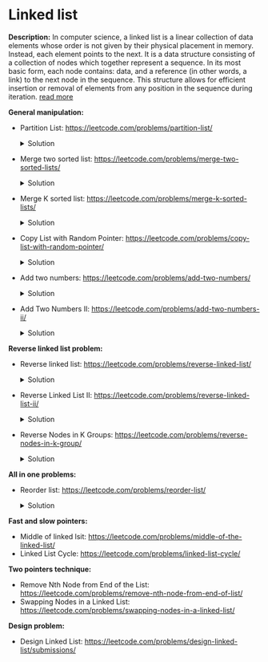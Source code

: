 # Linked list

**Description:**
In computer science, a linked list is a linear collection of data elements whose order is not given by their physical placement in memory. Instead, each element points to the next. It is a data structure consisting of a collection of nodes which together represent a sequence. In its most basic form, each node contains: data, and a reference (in other words, a link) to the next node in the sequence. This structure allows for efficient insertion or removal of elements from any position in the sequence during iteration. [read more](https://en.wikipedia.org/wiki/Linked_list)

**General manipulation:**
* Partition List: https://leetcode.com/problems/partition-list/
    <details><summary>Solution</summary><p>

       We introduce two new pointers low and high that are pointing to the
       dummy node. While iterating through the original list we keep
       updating these two pointers based on the comparison result between
       current list node and target value.
       When iteration is completed we need to connect low and high list.
 
</p></details>

* Merge two sorted list: https://leetcode.com/problems/merge-two-sorted-lists/
    <details><summary>Solution</summary><p>

       We introduce new pointer ptr that is pointing to the dummy node.
       While iterating through the input lists we keep updating
       introduced pointer based on the comparison result between
       node values of two input lists.
       When iteration is completed and if one of the lists is not
       empty we should connect introduced list with the not empty list.
 
</p></details>

* Merge K sorted list: https://leetcode.com/problems/merge-k-sorted-lists/
    <details><summary>Solution</summary><p>

       Solution is based on a priority queue. pq is created with the custom
       comparison operator that we compare between values of two nodes.
       Firstly, we will iterate thoroug the input lists and push the first
       nodes from each list to the pq.
       Then we will create a result list that will point to the dummy node.
       While pq is not empty we will keep removing elements from pq and
       insert it to the result list. If next pointer of the removed node is
       not pointed to the nullptr we will insert it to the pq.
 
</p></details>

* Copy List with Random Pointer: https://leetcode.com/problems/copy-list-with-random-pointer/
    <details><summary>Solution</summary><p>

       Firstly we create an unordered_map which will map orogonal list node pointer
       to the its deep copy. Also, we introduce new list node pointer that will
       point to the dummy node. 
       While iterating thorugh the original list:
       1. We will check if the node already exist in the map, if so we will use
          that saved pointer as a next pointer in our result list.
       2. If the element doesn't exist in the map we will create a new node, save
          it in the map and use it as a next pointer in out result list.
       3. Then if random pointer is not equal to the nullptr, then we need to:
          *  Check if the random pointer already exist in the map, if so we will use
             that saved pointer as a next random pointer in our result list.
          *  If the element doesn't exist in the map we will create a new node, save
          it in the map and use it as a next random pointer in out result list.

</p></details>

* Add two numbers: https://leetcode.com/problems/add-two-numbers/
    <details><summary>Solution</summary><p>

       We create a new list node pointer that will point to the dummy node.
       While iterating through the input lists we will try to get the values
       from two nodes.
       Then we calculate the sum of these node values consider carry result
       from previous operation.
       We will create a new node with the sum value mod 10. And continue
       iterating while ar least one node is not eqaul to nullptr.
       
</p></details>

* Add Two Numbers II: https://leetcode.com/problems/add-two-numbers-ii/
    <details><summary>Solution</summary><p>

       This solution is mostly base on a previous solution, but we also
       need tor everse the result list before returning it to the caller.
       
</p></details>

**Reverse linked list problem:**
* Reverse linked list: https://leetcode.com/problems/reverse-linked-list/
    <details><summary>Solution</summary><p>

       In order to solve this problem we should have three additional pointers:
       current, previous and next.
       While iterating through the original list we save the pointer to next
       node. After that we change the current node next pointer to previous.
       Then we update our previous pointer to the current node, and current
       node pointer to the next node.
       
</p></details>

* Reverse Linked List II: https://leetcode.com/problems/reverse-linked-list-ii/
    <details><summary>Solution</summary><p>

       This solution is based on a previous, but with some modification.
       First of all we need to find the starting pointer where we wanted to
       reverse a list, and we also need to store the previous pointer.
       Then we should find a last pointer where we should stop while reversing
       an original list.
       The we call reverse list routine from the previous problem with the additional
       argument -> last pointer.
       The if previous pointer is not equal to nullptr, we connect it with our reversed list.
       When returning the result we shoudl check if the start position is equal to 1, to return
       the proper pointer.
       
</p></details>

* Reverse Nodes in K Groups: https://leetcode.com/problems/reverse-nodes-in-k-group/
    <details><summary>Solution</summary><p>

       We should introduce several pointers:
       1. ptr -> we will iterate through the list using this pointer.
       2. nhead -> we will need it to save the new list pointer head after reversing list
          for the first time.
       3. tail -> we will need this to connect reversed list node with the next group.
       And head pointer will always point to the node where we start reverse process.
       While iterating through the original list:
       1. While group counter K is not equal to 0, keep fetching next node.
       2. If current counter is equal to 0, then:
            1. Reverse the list using the head pointer.
            2. If new head is equal to nullptr, update it with the reverve list pointer.
            3. If the new tail is NOT equal to nullptr -> connect tail next node with reverse
               list.
            4. Update tail with head pointer and head with ptr pointer.
       
</p></details>

**All in one problems:**
* Reorder list: https://leetcode.com/problems/reorder-list/
    <details><summary>Solution</summary><p>

       First of all we need to find the middle pointer.
       Then we reverse the list starting from middle pointer.
       Then we itnroduce one more list pointer orig and save original head pointer
       into it.
       While reversed list next pointer is not null:
       1. We will save orig->next pointer into temp pointer;
       2. We will update orig->next pointer to pointer to rev list.
       3. And restore orig pointer pointer to temp;
       4. Then we will save rev->next pointer into temp pointer;
       5. We will update rev-.next pointer with the orig pointer.
       6. And we will restore rev pointer from the temp pointer.
       
</p></details>

**Fast and slow pointers:**
* Middle of linked lsit: https://leetcode.com/problems/middle-of-the-linked-list/
* Linked List Cycle: https://leetcode.com/problems/linked-list-cycle/

**Two pointers technique:**
* Remove Nth Node from End of the List: https://leetcode.com/problems/remove-nth-node-from-end-of-list/
* Swapping Nodes in a Linked List: https://leetcode.com/problems/swapping-nodes-in-a-linked-list/

**Design problem:**
* Design Linked List: https://leetcode.com/problems/design-linked-list/submissions/

